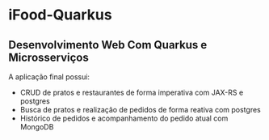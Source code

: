 # iFood-Quarkus

## Desenvolvimento Web Com Quarkus e Microsserviços

A aplicação final possui:
- CRUD de pratos e restaurantes de forma imperativa com JAX-RS e postgres
- Busca de pratos e realização de pedidos de forma reativa com postgres
- Histórico de pedidos e acompanhamento do pedido atual com MongoDB
